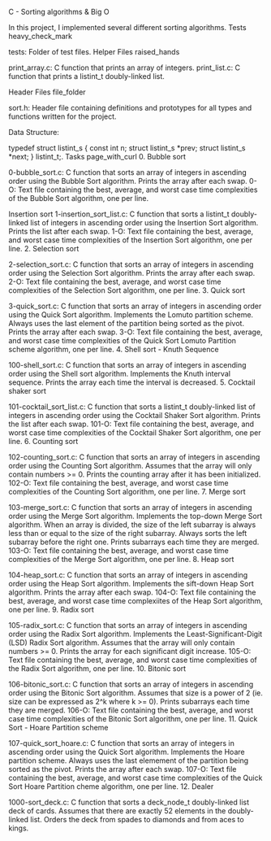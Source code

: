 C - Sorting algorithms & Big O

In this project, I implemented several different sorting algorithms. Tests heavy_check_mark

tests: Folder of test files. Helper Files raised_hands

print_array.c: C function that prints an array of integers. print_list.c: C function that prints a listint_t doubly-linked list.

Header Files file_folder

sort.h: Header file containing definitions and prototypes for all types and functions written for the project.

Data Structure:

typedef struct listint_s { const int n; struct listint_s *prev; struct listint_s *next; } listint_t;. Tasks page_with_curl 0. Bubble sort

0-bubble_sort.c: C function that sorts an array of integers in ascending order using the Bubble Sort algorithm. Prints the array after each swap. 0-O: Text file containing the best, average, and worst case time complexities of the Bubble Sort algorithm, one per line.

Insertion sort
1-insertion_sort_list.c: C function that sorts a listint_t doubly-linked list of integers in ascending order using the Insertion Sort algorithm. Prints the list after each swap. 1-O: Text file containing the best, average, and worst case time complexities of the Insertion Sort algorithm, one per line. 2. Selection sort

2-selection_sort.c: C function that sorts an array of integers in ascending order using the Selection Sort algorithm. Prints the array after each swap. 2-O: Text file containing the best, average, and worst case time complexities of the Selection Sort algorithm, one per line. 3. Quick sort

3-quick_sort.c: C function that sorts an array of integers in ascending order using the Quick Sort algorithm. Implements the Lomuto partition scheme. Always uses the last element of the partition being sorted as the pivot. Prints the array after each swap. 3-O: Text file containing the best, average, and worst case time complexities of the Quick Sort Lomuto Partition scheme algorithm, one per line. 4. Shell sort - Knuth Sequence

100-shell_sort.c: C function that sorts an array of integers in ascending order using the Shell sort algorithm. Implements the Knuth interval sequence. Prints the array each time the interval is decreased. 5. Cocktail shaker sort

101-cocktail_sort_list.c: C function that sorts a listint_t doubly-linked list of integers in ascending order using the Cocktail Shaker Sort algorithm. Prints the list after each swap. 101-O: Text file containing the best, average, and worst case time complexities of the Cocktail Shaker Sort algorithm, one per line. 6. Counting sort

102-counting_sort.c: C function that sorts an array of integers in ascending order using the Counting Sort algorithm. Assumes that the array will only contain numbers >= 0. Prints the counting array after it has been initialized. 102-O: Text file containing the best, average, and worst case time complexities of the Counting Sort algorithm, one per line. 7. Merge sort

103-merge_sort.c: C function that sorts an array of integers in ascending order using the Merge Sort algorithm. Implements the top-down Merge Sort algorithm. When an array is divided, the size of the left subarray is always less than or equal to the size of the right subarray. Always sorts the left subarray before the right one. Prints subarrays each time they are merged. 103-O: Text file containing the best, average, and worst case time complexities of the Merge Sort algorithm, one per line. 8. Heap sort

104-heap_sort.c: C function that sorts an array of integers in ascending order using the Heap Sort algorithm. Implements the sift-down Heap Sort algorithm. Prints the array after each swap. 104-O: Text file containing the best, average, and worst case time complexiites of the Heap Sort algorithm, one per line. 9. Radix sort

105-radix_sort.c: C function that sorts an array of integers in ascending order using the Radix Sort algorithm. Implements the Least-Significant-Digit (LSD) Radix Sort algorithm. Assumes that the array will only contain numbers >= 0. Prints the array for each significant digit increase. 105-O: Text file containing the best, average, and worst case time complexities of the Radix Sort algorithm, one per line. 10. Bitonic sort

106-bitonic_sort.c: C function that sorts an array of integers in ascending order using the Bitonic Sort algorithm. Assumes that size is a power of 2 (ie. size can be expressed as 2^k where k >= 0). Prints subarrays each time they are merged. 106-O: Text file containing the best, average, and worst case time complexities of the Bitonic Sort algorithm, one per line. 11. Quick Sort - Hoare Partition scheme

107-quick_sort_hoare.c: C function that sorts an array of integers in ascending order using the Quick Sort algorithm. Implements the Hoare partition scheme. Always uses the last elemement of the partition being sorted as the pivot. Prints the array after each swap. 107-O: Text file containing the best, average, and worst case time complexities of the Quick Sort Hoare Partition cheme algorithm, one per line. 12. Dealer

1000-sort_deck.c: C function that sorts a deck_node_t doubly-linked list deck of cards. Assumes that there are exactly 52 elements in the doubly-linked list. Orders the deck from spades to diamonds and from aces to kings.


